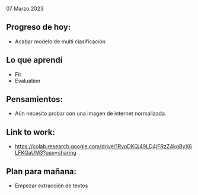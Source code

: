 07 Marzo 2023

## Progreso de hoy:
- Acabar modelo de multi clasificación 

## Lo que aprendí 
- Fit 
- Evaluation 
## **Pensamientos**:
- Aún necesito probar con una imagen de internet normalizada.
## Link to work: 
- https://colab.research.google.com/drive/1RypDKQj49LD4jFRzZ4kgByX6LFKQaUM3?usp=sharing 
## Plan para mañana: 
- Empezar extracción de textos 
